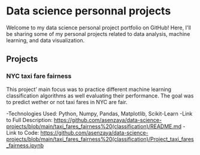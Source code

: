 # Data science personnal projects
 
Welcome to my data science personal project portfolio on GitHub! Here, I'll be sharing some of my personal projects related to data analysis, machine learning, and data visualization.

## Projects

### NYC taxi fare fairness

This project’ main focus was to practice different machine learning classification algorithms as well evaluating their performance. The goal was to predict wether or not taxi fares in NYC are fair.

-Technologies Used: Python, Numpy, Pandas, Matplotlib, Scikit-Learn
-Link to Full Description: https://github.com/asenzaya/data-science-projects/blob/main/taxi_fares_fairness%20(classification)/README.md
-Link to Code: https://github.com/asenzaya/data-science-projects/blob/main/taxi_fares_fairness%20(classification)/Project_taxi_fares_fairness.ipynb
